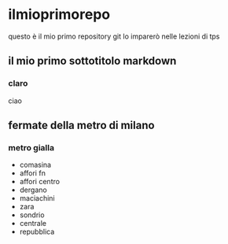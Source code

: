 # ilmioprimorepo
questo è il mio primo repository git lo imparerò nelle lezioni di tps
## il mio primo sottotitolo markdown
### claro
ciao
## fermate della metro di milano
### metro gialla
- comasina
- affori fn
- affori centro
- dergano
- maciachini
- zara
- sondrio
- centrale
- repubblica